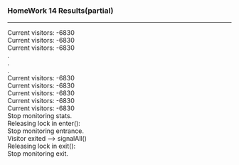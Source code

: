 ### HomeWork 14 Results(partial)

---
Current visitors: -6830\
Current visitors: -6830\
Current visitors: -6830\
.\
.\
.\
Current visitors: -6830\
Current visitors: -6830\
Current visitors: -6830\
Current visitors: -6830\
Current visitors: -6830\
Stop monitoring stats.\
Releasing lock in enter():\
Stop monitoring entrance.\
Visitor exited --> signalAll()\
Releasing lock in exit():\
Stop monitoring exit.